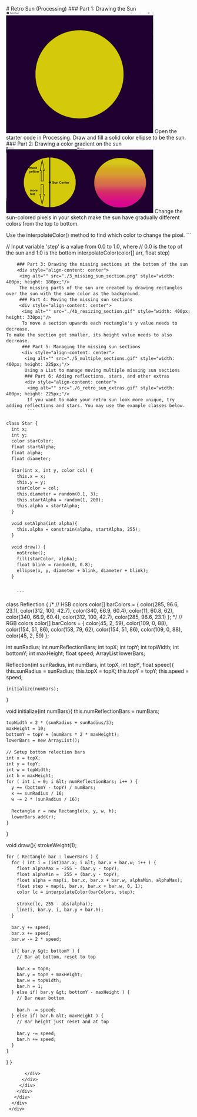 
 <div id="moduleIndex">
  # Retro Sun (Processing)
  ### Part 1: Drawing the Sun
  <div style="align-content: center">
   <img alt="" src="./1_sun.png" style="width: 400px; height: 330px;"/>
   Open the starter code in Processing.
Draw and fill a solid color ellipse to be the sun.
   ### Part 2: Drawing a color gradient on the sun
   <div style="align-content: center">
    <img alt="" src="./2_gradient.png" style="width: 400px; height: 180px;"/>
    Change the sun-colored pixels in your sketch make the sun have gradually different colors from the top to bottom.

Use the interpolateColor() method to find which color to change the pixel.
    ```

// Input variable 'step' is a value from 0.0 to 1.0, where
// 0.0 is the top of the sun and 1.0 is the bottom
interpolateColor(color[] arr, float step)
            
```
    ### Part 3: Drawing the missing sections at the bottom of the sun
    <div style="align-content: center">
     <img alt="" src="./3_missing_sun_section.png" style="width: 400px; height: 180px;"/>
     The missing parts of the sun are created by drawing rectangles over the sun with the same color as the background.
     ### Part 4: Moving the missing sun sections
     <div style="align-content: center">
      <img alt="" src="./4b_resizing_section.gif" style="width: 400px; height: 330px;"/>
      To move a section upwards each rectangle's y value needs to decrease.
To make the section get smaller, its height value needs to also decrease.
      ### Part 5: Managing the missing sun sections
      <div style="align-content: center">
       <img alt="" src="./5_multiple_sections.gif" style="width: 400px; height: 225px;"/>
       Using a List to manage moving multiple missing sun sections
       ### Part 6: Adding reflections, stars, and other extras
       <div style="align-content: center">
        <img alt="" src="./6_retro_sun_extras.gif" style="width: 400px; height: 225px;"/>
        If you want to make your retro sun look more unique, try adding reflections and stars. You may use the example classes below.
        ```

class Star {
  int x;
  int y;
  color starColor;
  float startAlpha;
  float alpha;
  float diameter;

  Star(int x, int y, color col) {
    this.x = x;
    this.y = y;
    starColor = col;
    this.diameter = random(0.1, 3);
    this.startAlpha = random(1, 200);
    this.alpha = startAlpha;
  }
  
  void setAlpha(int alpha){
    this.alpha = constrain(alpha, startAlpha, 255);
  }

  void draw() {
    noStroke();
    fill(starColor, alpha);
    float blink = random(0, 0.8);
    ellipse(x, y, diameter + blink, diameter + blink);
  }
            
```
        ```

class Reflection {
/*
  // HSB colors
  color[] barColors = {
    color(285, 96.6, 23.1), 
    color(312, 100, 42.7), 
    color(340, 66.9, 60.4), 
    color(11, 60.8, 62), 
    color(340, 66.9, 60.4), 
    color(312, 100, 42.7), 
    color(285, 96.6, 23.1)
  };
*/
  // RGB colors
  color[] barColors = {
    color(45, 2, 59), 
    color(109, 0, 88), 
    color(154, 51, 86), 
    color(158, 79, 62), 
    color(154, 51, 86), 
    color(109, 0, 88), 
    color(45, 2, 59)
  };

  int sunRadius;
  int numReflectionBars;
  int topX;
  int topY;
  int topWidth;
  int bottomY;
  int maxHeight;
  float speed;
  ArrayList lowerBars;
  
  Reflection(int sunRadius, int numBars, int topX, int topY, float speed){
    this.sunRadius = sunRadius;
    this.topX = topX;
    this.topY = topY;
    this.speed = speed;

    initialize(numBars);
  }
  
  void initialize(int numBars){
    this.numReflectionBars = numBars;
    
    topWidth = 2 * (sunRadius + sunRadius/3);
    maxHeight = 10;
    bottomY = topY + (numBars * 2 * maxHeight);
    lowerBars = new ArrayList();
    
    // Setup bottom relection bars
    int x = topX;
    int y = topY;
    int w = topWidth;
    int h = maxHeight;
    for ( int i = 0; i &lt; numReflectionBars; i++ ) {   
      y += (bottomY - topY) / numBars;
      x += sunRadius / 16;
      w -= 2 * (sunRadius / 16);

      Rectangle r = new Rectangle(x, y, w, h);
      lowerBars.add(r);
    }
  }
  
  void draw(){
    strokeWeight(1);
    
    for ( Rectangle bar : lowerBars ) {
      for ( int i = (int)bar.x; i &lt; bar.x + bar.w; i++ ) {
        float alphaMax = -255 - (bar.y - topY);
        float alphaMin =  255 + (bar.y - topY);
        float alpha = map(i, bar.x, bar.x + bar.w, alphaMin, alphaMax);
        float step = map(i, bar.x, bar.x + bar.w, 0, 1);
        color lc = interpolateColor(barColors, step);
    
        stroke(lc, 255 - abs(alpha));
        line(i, bar.y, i, bar.y + bar.h);
      }
      
      bar.y += speed;
      bar.x += speed;
      bar.w -= 2 * speed;

      if( bar.y &gt; bottomY ) {
        // Bar at bottom, reset to top
        
        bar.x = topX;
        bar.y = topY + maxHeight;
        bar.w = topWidth;
        bar.h = 1;
      } else if( bar.y &gt; bottomY - maxHeight ) {
        // Bar near bottom
        
        bar.h -= speed;
      } else if( bar.h &lt; maxHeight ) {
        // Bar height just reset and at top
        
        bar.y -= speed;
        bar.h += speed;
      }
    }
  }
}
            
```
       </div>
      </div>
     </div>
    </div>
   </div>
  </div>
 </div>


